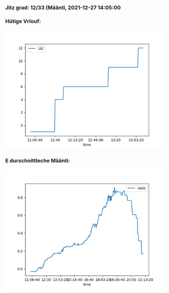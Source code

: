 ### Jitz grad: 12/33 (Määnti, 2021-12-27 14:05:00

### Hütige Vrlouf:
![Graph](Today.png)

### E durschnittleche Määnti:
![Graph](Määnti.png)